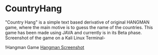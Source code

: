 # CountryHang
"Country Hang" is a simple text based derivative of original HANGMAN game, where the main motive is to guess the name of the countries.
This game has been made using JAVA and currently is in its Beta phase.
Screenshot of the game on a Kali Linux Terminal-

!Hangman Game [Hangman Screenshot](https://2.bp.blogspot.com/-w80HZ-aZ0NM/WdnoQCcix9I/AAAAAAAABDY/5i43SYbWJE0ky1nh3dllFR3uEcCIEK1uwCEwYBhgL/s1600/image.png)
